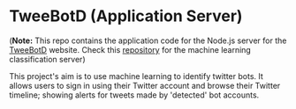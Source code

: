 # TweeBotD (Application Server)

(**Note:** This repo contains the application code for the Node.js server for the [TweeBotD](https://tweebotd.herokuapp.com) website. Check this [repository](https://github.com/twitterBotDetector/ML-classification-server) for the machine learning classification server)

This project's aim is to use machine learning to identify twitter bots. It  allows users to sign in using their Twitter account and browse their Twitter timeline; showing alerts for tweets made by 'detected' bot accounts.
